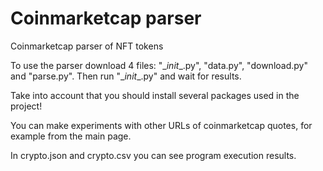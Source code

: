 # Coinmarketcap parser
Coinmarketcap parser of NFT tokens

To use the parser download 4 files: "__init_\_.py", "data.py", "download.py" and "parse.py". Then run "__init_\_.py" and wait for results. 

Take into account that you should install several packages used in the project!

You can make experiments with other URLs of coinmarketcap quotes, for example from the main page.

In crypto.json and crypto.csv you can see program execution results.
